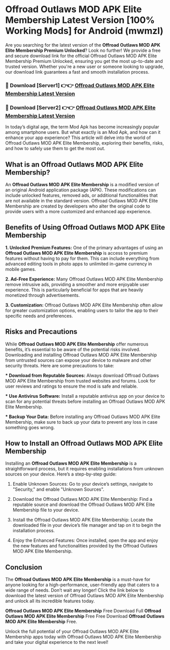 # Offroad Outlaws MOD APK Elite Membership Latest Version [100% Working Mods] for Android (mwmzl)

Are you searching for the latest version of the <strong>Offroad Outlaws MOD APK Elite Membership Premium Unlocked</strong>? Look no further! We provide a free and secure download link for the official Offroad Outlaws MOD APK Elite Membership Premium Unlocked, ensuring you get the most up-to-date and trusted version. Whether you're a new user or someone looking to upgrade, our download link guarantees a fast and smooth installation process.


<h3>🔴 Download [Server1] 👉👉 <a href="https://getmodsapk.pages.dev?q=Offroad+Outlaws+MOD+APK+Elite+Membership&ref=4R3">Offroad Outlaws MOD APK Elite Membership Latest Version</a></h3>

<h3>🔴 Download [Server2] 👉👉 <a href="https://getmodsapk.pages.dev?q=Offroad+Outlaws+MOD+APK+Elite+Membership&ref=4R3">Offroad Outlaws MOD APK Elite Membership Latest Version</a></h3>


In today’s digital age, the term Mod Apk has become increasingly popular among smartphone users. But what exactly is an Mod Apk, and how can it enhance your app experience? This article will delve into the world of Offroad Outlaws MOD APK Elite Membership, exploring their benefits, risks, and how to safely use them to get the most out.


<h2>What is an Offroad Outlaws MOD APK Elite Membership?</h2>

An <strong>Offroad Outlaws MOD APK Elite Membership</strong> is a modified version of an original Android application package (APK). These modifications can include unlocked features, removed ads, or additional functionalities that are not available in the standard version. Offroad Outlaws MOD APK Elite Membership are created by developers who alter the original code to provide users with a more customized and enhanced app experience.


<h2>Benefits of Using Offroad Outlaws MOD APK Elite Membership</h2>

<strong> 1. Unlocked Premium Features:</strong> One of the primary advantages of using an <strong>Offroad Outlaws MOD APK Elite Membership</strong> is access to premium features without having to pay for them. This can include everything from advanced editing tools in photo apps to unlimited in-game currency in mobile games.

<strong> 2. Ad-Free Experience:</strong> Many Offroad Outlaws MOD APK Elite Membership remove intrusive ads, providing a smoother and more enjoyable user experience. This is particularly beneficial for apps that are heavily monetized through advertisements.

<strong> 3. Customization:</strong> Offroad Outlaws MOD APK Elite Membership often allow for greater customization options, enabling users to tailor the app to their specific needs and preferences.


<h2>Risks and Precautions</h2>

While <strong>Offroad Outlaws MOD APK Elite Membership</strong> offer numerous benefits, it’s essential to be aware of the potential risks involved. Downloading and installing Offroad Outlaws MOD APK Elite Membership from untrusted sources can expose your device to malware and other security threats. Here are some precautions to take:

<strong> * Download from Reputable Sources:</strong> Always download Offroad Outlaws MOD APK Elite Membership from trusted websites and forums. Look for user reviews and ratings to ensure the mod is safe and reliable.

<strong> * Use Antivirus Software:</strong> Install a reputable antivirus app on your device to scan for any potential threats before installing an Offroad Outlaws MOD APK Elite Membership.

<strong> * Backup Your Data:</strong> Before installing any Offroad Outlaws MOD APK Elite Membership, make sure to back up your data to prevent any loss in case something goes wrong.


<h2>How to Install an Offroad Outlaws MOD APK Elite Membership</h2>

Installing an <strong>Offroad Outlaws MOD APK Elite Membership</strong> is a straightforward process, but it requires enabling installations from unknown sources on your device. Here’s a step-by-step guide:

 1. Enable Unknown Sources: Go to your device’s settings, navigate to "Security," and enable "Unknown Sources".

 2. Download the Offroad Outlaws MOD APK Elite Membership: Find a reputable source and download the Offroad Outlaws MOD APK Elite Membership file to your device.

 3. Install the Offroad Outlaws MOD APK Elite Membership: Locate the downloaded file in your device’s file manager and tap on it to begin the installation process.

 4. Enjoy the Enhanced Features: Once installed, open the app and enjoy the new features and functionalities provided by the Offroad Outlaws MOD APK Elite Membership.


<h2><strong>Conclusion</strong></h2>

The <strong>Offroad Outlaws MOD APK Elite Membership</strong> is a must-have for anyone looking for a high-performance, user-friendly app that caters to a wide range of needs. Don’t wait any longer! Click the link below to download the latest version of Offroad Outlaws MOD APK Elite Membership and unlock all its incredible features today.

<strong>Offroad Outlaws MOD APK Elite Membership</strong> Free Download Full <strong>Offroad Outlaws MOD APK Elite Membership</strong> Free Free Download <strong>Offroad Outlaws MOD APK Elite Membership</strong> Free.

Unlock the full potential of your Offroad Outlaws MOD APK Elite Membership apps today with Offroad Outlaws MOD APK Elite Membership and take your digital experience to the next level!